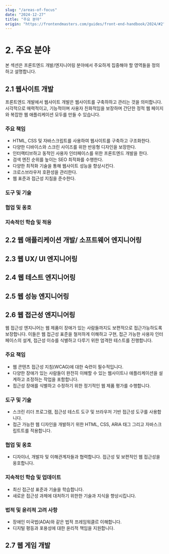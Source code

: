```yaml
---
slug: "/areas-of-focus"
date: "2024-12-27"
title: "주요 분야"
origin: "https://frontendmasters.com/guides/front-end-handbook/2024/#2"
---
```


# 2. 주요 분야

본 섹션은 프론트엔드 개발/엔지니어링 분야에서 주요하게 집중해야 할 영역들을 정의하고 설명합니다.

## 2.1 웹사이트 개발

프론트엔드 개발에서 웹사이트 개발은 웹사이트를 구축하하고 관리는 것을 의미합니다. 시각적으로 매력적이고, 기능적이며 사용자 친화적임을 보장하며 간단한 정적 웹 페이지와 복잡한 웹 애플리케이션 모두를 만들 수 있습니다.

### 주요 책임

- HTML, CSS 및 자바스크립트를 사용하여 웹사이트를 구축하고 구조화한다.
- 다양한 디바이스와 스크린 사이즈를 위한 반응형 디자인을 보장한다.
- 인터랙티브하고 동적인 사용자 인터페이스를 위한 프론트엔드 개발을 한다.
- 검색 엔진 순위를 높이는 SEO 최적화를 수행한다.
- 다양한 최적화 기술을 통해 웹사이트 성능을 향상시킨다.
- 크로스브라우저 호환성을 관리한다.
- 웹 표준과 접근성 지침을 준수한다.

<!-- 크로스브라우저 호환성: 웹사이트나 웹 애플리케이션이 다양한 브라우저에서 동일하게 작동하도록 보장 -->

### 도구 및 기술

### 협업 및 옹호

### 지속적인 학습 및 적응

## 2.2 웹 애플리케이션 개발/ 소프트웨어 엔지니어링

## 2.3 웹 UX/ UI 엔지니어링

## 2.4 웹 테스트 엔지니어링

## 2.5 웹 성능 엔지니어링

## 2.6 웹 접근성 엔지니어링

웹 접근성 엔지니어는 웹 제품이 장애가 있는 사람들까지도 보편적으로 접근가능하도록 보장합니다. 이들은 웹 접근성 표준을 철저하게 이해하고 구현, 접근 가능한 사용자 인터페이스의 설계, 접근성 이슈를 식별하고 다루기 위한 엄격한 테스트를 진행합니다.

### 주요 책임

- 웹 콘텐츠 접근성 지침(WCAG)에 대한 숙련이 필수적입니다.
- 다양한 장애가 있는 사람들이 완전히 이해할 수 있는 웹사이트나 애플리케이션을 설계하고 조정하는 작업을 포함합니다.
- 접근성 장애를 식별하고 수정하기 위한 정기적인 웹 제품 평가를 수행합니다.

### 도구 및 기술

- 스크린 리더 프로그램, 접근성 테스트 도구 및 브라우저 기반 접근성 도구를 사용합니다.
- 접근 가능한 웹 디자인을 개발하기 위한 HTML, CSS, ARIA 태그 그리고 자바스크립트트를 적용합니다.

### 협업 및 옹호

- 디자이너, 개발자 및 이해관계자들과 협력합니다.
  접근성 및 보편적인 웹 접근성을 옹호합니다.

### 지속적인 학습 및 업데이트

- 최신 접근성 표준과 기술을 학습합니다.
- 새로운 접근성 과제에 대처하기 위한한 기술과 지식을 향상시킵니다.

### 법적 및 윤리적 고려 사항

- 장애인 미국법(ADA)와 같은 법적 프레임워클르 이해합니다.
- 디지털 평등과 포용성에 대한 윤리적 책임을 지원합니다.

## 2.7 웹 게임 개발
